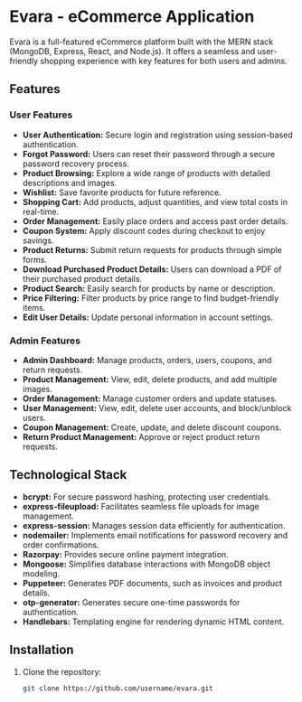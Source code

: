 # Evara - eCommerce Application

Evara is a full-featured eCommerce platform built with the MERN stack (MongoDB, Express, React, and Node.js). It offers a seamless and user-friendly shopping experience with key features for both users and admins.

## Features
### User Features
- **User Authentication:** Secure login and registration using session-based authentication.
- **Forgot Password:** Users can reset their password through a secure password recovery process.
- **Product Browsing:** Explore a wide range of products with detailed descriptions and images.
- **Wishlist:** Save favorite products for future reference.
- **Shopping Cart:** Add products, adjust quantities, and view total costs in real-time.
- **Order Management:** Easily place orders and access past order details.
- **Coupon System:** Apply discount codes during checkout to enjoy savings.
- **Product Returns:** Submit return requests for products through simple forms.
- **Download Purchased Product Details:** Users can download a PDF of their purchased product details.
- **Product Search:** Easily search for products by name or description.
- **Price Filtering:** Filter products by price range to find budget-friendly items.
- **Edit User Details:** Update personal information in account settings.

### Admin Features
- **Admin Dashboard:** Manage products, orders, users, coupons, and return requests.
- **Product Management:** View, edit, delete products, and add multiple images.
- **Order Management:** Manage customer orders and update statuses.
- **User Management:** View, edit, delete user accounts, and block/unblock users.
- **Coupon Management:** Create, update, and delete discount coupons.
- **Return Product Management:** Approve or reject product return requests.

## Technological Stack
- **bcrypt:** For secure password hashing, protecting user credentials.
- **express-fileupload:** Facilitates seamless file uploads for image management.
- **express-session:** Manages session data efficiently for authentication.
- **nodemailer:** Implements email notifications for password recovery and order confirmations.
- **Razorpay:** Provides secure online payment integration.
- **Mongoose:** Simplifies database interactions with MongoDB object modeling.
- **Puppeteer:** Generates PDF documents, such as invoices and product details.
- **otp-generator:** Generates secure one-time passwords for authentication.
- **Handlebars:** Templating engine for rendering dynamic HTML content.

## Installation

1. Clone the repository:
   ```bash
   git clone https://github.com/username/evara.git


